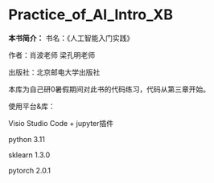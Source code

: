 ﻿# Practice_of_AI_Intro_XB

**本书简介：**
书名：《人工智能入门实践》

作者：肖波老师 梁孔明老师

出版社：北京邮电大学出版社

本库为自己研0暑假期间对此书的代码练习，代码从第三章开始。

使用平台&库：

Visio Studio Code + jupyter插件

python 3.11

sklearn 1.3.0

pytorch 2.0.1
